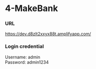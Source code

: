 # 4-MakeBank

### URL
https://dev.d8zlt2xxyx88t.amplifyapp.com/

### Login credential
Username: admin\
Password: admin1234
